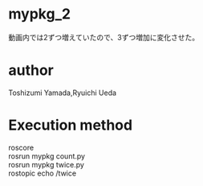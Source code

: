 # mypkg_2
動画内では2ずつ増えていたので、3ずつ増加に変化させた。
# author  
Toshizumi Yamada,Ryuichi Ueda  
#  Execution method
roscore  
rosrun mypkg count.py  
rosrun mypkg twice.py  
rostopic echo /twice  

